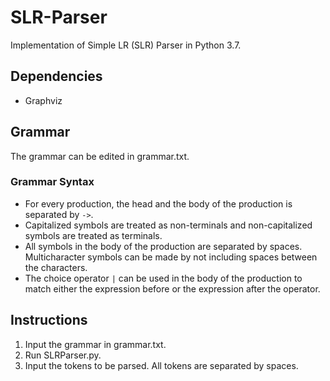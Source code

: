 # SLR-Parser
Implementation of Simple LR (SLR) Parser in Python 3.7.

## Dependencies
* Graphviz

## Grammar
The grammar can be edited in grammar.txt.

### Grammar Syntax
* For every production, the head and the body of the production is separated by ``` -> ```.
* Capitalized symbols are treated as non-terminals and non-capitalized symbols are treated as terminals.
* All symbols in the body of the production are separated by spaces. Multicharacter symbols can be made by not including spaces between the characters.
* The choice operator ``` | ``` can be used in the body of the production to match either the expression before or the expression after the operator.

## Instructions
1. Input the grammar in grammar.txt.
2. Run SLRParser.py.
3. Input the tokens to be parsed. All tokens are separated by spaces.
